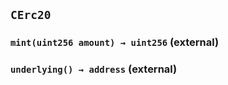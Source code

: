 ## `CErc20`






### `mint(uint256 amount) → uint256` (external)





### `underlying() → address` (external)








